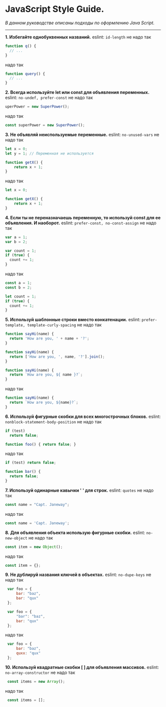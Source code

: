 # JavaScript Style Guide.
*В данном руководстве описаны подходы по оформлению Java Script.*
***
**1. Избегайте однобуквенных названий.**
eslint: `id-length`
не надо так
``` js
function q() {
  // ...
}
```
надо так
``` js
function query() {
  // ...
}
```
**2. Всегда используйте let или const для объявления переменных.**
eslint: `no-undef, prefer-const`
не надо так
``` js
uperPower = new SuperPower();
```
надо так
``` js
const superPower = new SuperPower();
```
**3. Не объявляй неиспользуемые переменные.**
eslint: `no-unused-vars`
не надо так
``` js
let x = 0;
let y = 1; // Переменная не используется

function getX() {
    return x + 1;
}
```
надо так
``` js
let x = 0;

function getX() {
    return x + 1;
}
```
**4. Если ты не переназначаешь переменную, то используй const для ее объявления. И наоборот.**
eslint: `prefer-const, no-const-assign`
не надо так
``` js
var a = 1;
var b = 2;

var count = 1;
if (true) {
  count += 1;
}
```
надо так
``` js
const a = 1;
const b = 2;

let count = 1;
if (true) {
  count += 1;
}
```
**5. Используй шаблонные строки вместо конкатенации.**
eslint: `prefer-template, template-curly-spacing`
не надо так
``` js
function sayHi(name) {
  return 'How are you, ' + name + '?';
}

function sayHi(name) {
  return ['How are you, ', name, '?'].join();
}

function sayHi(name) {
  return `How are you, ${ name }?`;
}
```
надо так
``` js
function sayHi(name) {
  return `How are you, ${name}?`;
}
```
**6. Используй фигурные скобки для всех многострочных блоков.**
eslint: `nonblock-statement-body-position`
не надо так
``` js
if (test)
  return false;

function foo() { return false; }
```
надо так
``` js
if (test) return false;

function bar() {
  return false;
}
```
**7. Используй одинарные кавычки ' ' для строк.**
eslint: `quotes`
не надо так
``` js
const name = "Capt. Janeway";
```
надо так
``` js
const name = 'Capt. Janeway';
```
**8. Для объявления объекта использую фигурные скобки.**
eslint: `no-new-object`
не надо так
``` js
const item = new Object();
```
надо так
``` js
const item = {};
```
**9. Не дублируй названия ключей в объектах.**
 eslint: `no-dupe-keys`
не надо так
``` js
 var foo = {
     bar: "baz",
     bar: "qux"
 };

 var foo = {
     "bar": "baz",
     bar: "qux"
 };
```
надо так
``` js
 var foo = {
     bar: "baz",
     quxx: "qux"
 };
 ```
 **10. Используй квадратные скобки [ ] для объявления массивов.**
 eslint: `no-array-constructor`
не надо так
``` js
 const items = new Array();
```
надо так
``` js
 const items = [];
```
